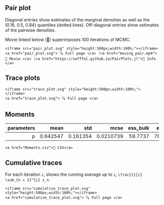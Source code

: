 ## Pair plot 

Diagonal entries show estimates of the marginal 
densities as well as the (0.16, 0.5, 0.84) 
quantiles (dotted lines). 
Off-diagonal entries show estimates of the pairwise 
densities. 

Movie linked below (🍿) superimposes 
100 iterations 
of MCMC. 

```@raw html
<iframe src="pair_plot.svg" style="height:500px;width:100%;"></iframe>
<a href="pair_plot.svg"> 🔍 Full page </a> ⏐<a href="moving_pair.mp4">🍿 Movie </a> ⏐<a href="https://sefffal.github.io/PairPlots.jl">🔗 Info </a>
```


## Trace plots 


```@raw html
<iframe src="trace_plot.svg" style="height:500px;width:100%;"></iframe>
<a href="trace_plot.svg"> 🔍 Full page </a>  
```


## Moments 

| **parameters** | **mean** | **std**  | **mcse**  | **ess\_bulk** | **ess\_tail** | **rhat** | **ess\_per\_sec** |
|---------------:|---------:|---------:|----------:|--------------:|--------------:|---------:|------------------:|
| p              | 0.642547 | 0.161354 | 0.0210739 | 59.7737       | 76.6284       | 1.02445  | 11.7457           |
 

```@raw html
<a href="Moments.csv">💾 CSV</a> 
```


## Cumulative traces 

For each iteration ``i``, shows the running average up to ``i``,
``\frac{1}{i} \sum_{n = 1}^{i} x_n``. 

```@raw html
<iframe src="cumulative_trace_plot.svg" style="height:500px;width:100%;"></iframe>
<a href="cumulative_trace_plot.svg"> 🔍 Full page </a>  
```

